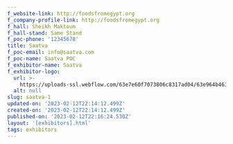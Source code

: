 ```yaml
---
f_website-link: http://foodsfromegypt.org
f_company-profile-link: http://foodsfromegypt.org
f_hall: Sheikh Maktoum
f_hall-stand: Same Stand
f_poc-phone: '12345678'
title: Saatva
f_poc-email: info@saatva.com
f_poc-name: Saatva POC
f_exhibitor-name: Saatva
f_exhibitor-logo:
  url: >-
    https://uploads-ssl.webflow.com/63e7e60f7073806c8317ad04/63e964b463db5549482942e1_63e9471d2d65530acd7fe30c_saatva-logo%25201.png
  alt: null
slug: saatva-1
updated-on: '2023-02-12T22:14:12.499Z'
created-on: '2023-02-12T22:14:12.499Z'
published-on: '2023-02-12T22:16:24.530Z'
layout: '[exhibitors].html'
tags: exhibitors
---
```



